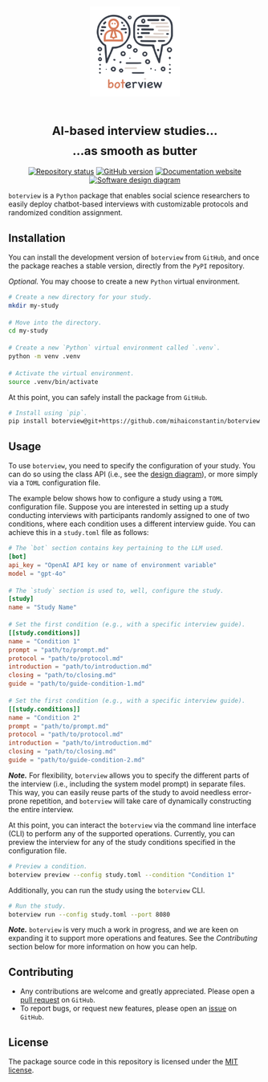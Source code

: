 <p align="center">
    <a href="https://boterview.mihaiconstantin.com">
        <img width="180px" src="assets/images/boterview-logo.png" alt="boterview logo"/>
    </a>
</p>

<h1 align="center">
    <sub>AI-based interview studies...<br>...as smooth as butter</sub>
</h1>

<!-- badges: start -->
<p align="center">
    <a href="https://www.repostatus.org/#wip"><img src="https://www.repostatus.org/badges/latest/wip.svg" alt="Repository status"/></a>
    <a href="https://github.com/mihaiconstantin/boterview/releases"><img src="https://img.shields.io/github/v/release/mihaiconstantin/boterview?display_name=tag&sort=semver" alt="GitHub version"/></a>
    <a href="https://boterview.mihaiconstantin.com"><img src="https://img.shields.io/badge/docs-website-brightgreen" alt="Documentation website"/></a>
    <a href="https://raw.githubusercontent.com/mihaiconstantin/boterview/main/assets/design/boterview-design.svg"><img src="https://img.shields.io/badge/design-diagram-brightgreen" alt="Software design diagram"/></a>
</p>
<!-- badges: end -->

`boterview` is a `Python` package that enables social science researchers to
easily deploy chatbot-based interviews with customizable protocols and
randomized condition assignment.

## Installation

You can install the development version of `boterview` from `GitHub`, and once
the package reaches a stable version, directly from the `PyPI` repository.

*Optional.* You may choose to create a new `Python` virtual environment.

```bash
# Create a new directory for your study.
mkdir my-study

# Move into the directory.
cd my-study

# Create a new `Python` virtual environment called `.venv`.
python -m venv .venv

# Activate the virtual environment.
source .venv/bin/activate
```

At this point, you can safely install the package from `GitHub`.

```bash
# Install using `pip`.
pip install boterview@git+https://github.com/mihaiconstantin/boterview
```

## Usage

To use `boterview`, you need to specify the configuration of your study. You can
do so using the class API (i.e., see the [design diagram](#todo)), or more
simply via a `TOML` configuration file.

The example below shows how to configure a study using a `TOML` configuration
file. Suppose you are interested in setting up a study conducting interviews
with participants randomly assigned to one of two conditions, where each
condition uses a different interview guide. You can achieve this in a
`study.toml` file as follows:

```toml
# The `bot` section contains key pertaining to the LLM used.
[bot]
api_key = "OpenAI API key or name of environment variable"
model = "gpt-4o"

# The `study` section is used to, well, configure the study.
[study]
name = "Study Name"

# Set the first condition (e.g., with a specific interview guide).
[[study.conditions]]
name = "Condition 1"
prompt = "path/to/prompt.md"
protocol = "path/to/protocol.md"
introduction = "path/to/introduction.md"
closing = "path/to/closing.md"
guide = "path/to/guide-condition-1.md"

# Set the first condition (e.g., with a specific interview guide).
[[study.conditions]]
name = "Condition 2"
prompt = "path/to/prompt.md"
protocol = "path/to/protocol.md"
introduction = "path/to/introduction.md"
closing = "path/to/closing.md"
guide = "path/to/guide-condition-2.md"
```

**_Note._** For flexibility, `boterview` allows you to specify the different
parts of the interview (i.e., including the system model prompt) in separate
files. This way, you can easily reuse parts of the study to avoid needless
error-prone repetition, and `boterview` will take care of dynamically
constructing the entire interview.

At this point, you can interact the `boterview` via the command line interface
(CLI) to perform any of the supported operations. Currently, you can preview the
interview for any of the study conditions specified in the configuration file.

```bash
# Preview a condition.
boterview preview --config study.toml --condition "Condition 1"
```

Additionally, you can run the study using the `boterview` CLI.

```bash
# Run the study.
boterview run --config study.toml --port 8080
```

**_Note._** `boterview` is very much a work in progress, and we are keen on
expanding it to support more operations and features. See the *Contributing*
section below for more information on how you can help.

## Contributing

- Any contributions are welcome and greatly appreciated. Please open a [pull
  request](https://github.com/mihaiconstantin/boterview/pulls) on `GitHub`.
- To report bugs, or request new features, please open an
  [issue](https://github.com/mihaiconstantin/boterview/issues) on `GitHub`.

## License

The package source code in this repository is licensed under the [MIT
license](https://opensource.org/license/mit).
